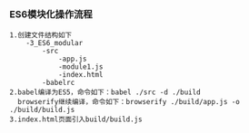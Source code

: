 ### ES6模块化操作流程
    1.创建文件结构如下
        -3_ES6_modular
            -src
                -app.js
                -module1.js
                -index.html
            -babelrc
    2.babel编译为ES5，命令如下：babel ./src -d ./build
      browserify继续编译，命令如下：browserify ./build/app.js -o ./build/build.js
    3.index.html页面引入build/build.js